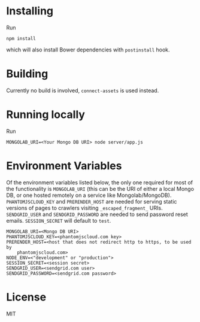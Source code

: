 # Installing

Run

    npm install

which will also install Bower dependencies with `postinstall` hook.

# Building

Currently no build is involved, `connect-assets` is used instead.

# Running locally

Run

    MONGOLAB_URI=<Your Mongo DB URI> node server/app.js

# Environment Variables

Of the environment variables listed below, the only one required for most of the functionality is `MONGOLAB_URI` (this can be the URI of either a local Mongo DB, or one hosted remotely on a service like Mongolab/MongoDB). `PHANTOMJSCLOUD_KEY` and `PRERENDER_HOST` are needed for serving static versions of pages to crawlers visiting `_escaped_fragment_` URIs. `SENDGRID_USER` and `SENDGRID_PASSWORD` are needed to send password reset emails. `SESSION_SECRET` will default to `test`.

    MONGOLAB_URI=<Mongo DB URI>
    PHANTOMJSCLOUD_KEY=<phantomjscloud.com key>
    PRERENDER_HOST=<host that does not redirect http to https, to be used by
        phantomjscloud.com>
    NODE_ENV=<"development" or "production">
    SESSION_SECRET=<session secret>
    SENDGRID_USER=<sendgrid.com user>
    SENDGRID_PASSWORD=<sendgrid.com password>

# License

MIT
